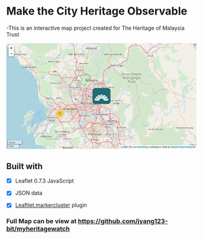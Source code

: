 # Make the City Heritage Observable 

-This is an interactive map project created for The Heritage of Malaysia Trust  


![example of map](https://github.com/jyang123-bit/myheritagewatch/blob/master/js/Map.PNG)


Built with 
----
- [x] Leaflet 0.7.3 JavaScript 
- [x] JSON data 
- [x] [Leaftlet.markercluster](https://github.com/Leaflet/Leaflet.markercluster) plugin 


### Full Map can be view at https://github.com/jyang123-bit/myheritagewatch
